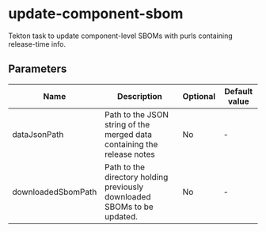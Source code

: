 # update-component-sbom

Tekton task to update component-level SBOMs with purls containing release-time info.

## Parameters

| Name                | Description                                                              | Optional | Default value |
|---------------------|--------------------------------------------------------------------------|----------|---------------|
| dataJsonPath        | Path to the JSON string of the merged data containing the release notes  | No       | -             |
| downloadedSbomPath  | Path to the directory holding previously downloaded SBOMs to be updated. | No       | -             |
